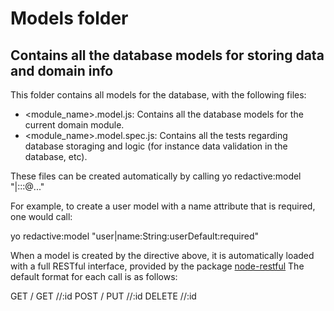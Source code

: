 Models folder
=============
Contains all the database models for storing data and domain info
-----------------------------------------------------------------

This folder contains all models for the database, with the following files:

*	<module_name>.model.js: Contains all the database models for the current domain module.
*	<module_name>.model.spec.js: Contains all the tests regarding database storaging and logic (for instance data validation in the database, etc).


These files can be created automatically by calling yo redactive:model "<modelName>|<attribute1Name>:<attribute1Type>:<defaultValue>:<required>@<attribute2Name>..."

For example, to create a user model with a name attribute that is required, one would call:

yo redactive:model "user|name:String:userDefault:required"

When a model is created by the directive above, it is automatically loaded
with a full RESTful interface, provided by the package [node-restful](https://github.com/baugarten/node-restful) The default format for each call is as follows:

GET /<modelName>
GET /<modelName>/:id
POST /<modelName>
PUT /<modelName>/:id
DELETE /<modelName>/:id
